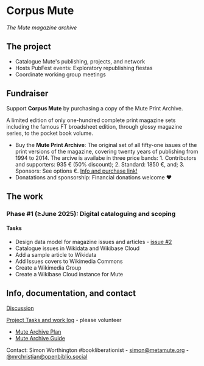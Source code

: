 # Corpus Mute

_The Mute magazine archive_

## The project

  - Catalogue Mute's publishing, projects, and network 
  - Hosts PubFest events: Exploratory republishing fiestas
  - Coordinate working group meetings

## Fundraiser

Support **Corpus Mute** by purchasing a copy of the Mute Print Archive. 

A limited edition of only one-hundred complete print magazine sets including the famous FT broadsheet edition, through glossy magazine series, to the pocket book volume.

  - Buy the **Mute Print Archive**: The original set of all fifty-one issues of the print versions of the magazine, covering twenty years of publishing from 1994 to 2014. The arcive is availabe in three price bands: 1. Contributors and supporters: 935 € (50% discount); 2. Standard: 1850 €, and; 3. Sponsors: See options €. [Info and purchase link!](https://archive.metamute.org/product/mute-magazine-print-archive/)
  - Donatations and sponsorship: Financial donations welcome ❤

## The work

### Phase #1 (≥June 2025): Digital cataloguing and scoping

#### Tasks

  - Design data model for magazine issues and articles - [issue #2](https://github.com/Mute-Publishing/mute-archive/issues/2)
  - Catalogue issues in Wikidata and Wikibase Cloud
  - Add a sample article to Wikidata
  - Add Issues covers to Wikimedia Commons
  - Create a Wikimedia Group
  - Create a Wikibase Cloud instance for Mute

## Info, documentation, and contact

[Discussion](https://github.com/orgs/Mute-Publishing/discussions)

[Project Tasks and work log](https://github.com/orgs/Mute-Publishing/projects/1) - please volunteer

  * [Mute Archive Plan](https://github.com/Mute-Publishing/mute-archive/wiki/Archive-plan)
  * [Mute Archive Guide](https://github.com/Mute-Publishing/mute-archive/wiki)

Contact: Simon Worthington #bookliberationist - simon@metamute.org - [@mrchristian@openbiblio.social](https://openbiblio.social/@mrchristian) 


  


